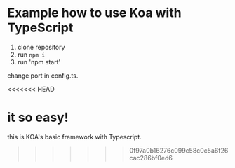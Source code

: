 # Example how to use Koa with TypeScript

1. clone repository 
2. run `npm i`
3. run 'npm start'

change port in config.ts.

<<<<<<< HEAD

it so easy!
=======
this is KOA's basic framework with Typescript.
>>>>>>> 0f97a0b16276c099c58c0c5a6f26cac286bf0ed6
